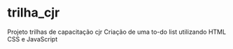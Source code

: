 # trilha_cjr
Projeto trilhas de capacitação cjr 
Criação de uma to-do list utilizando HTML CSS e JavaScript
